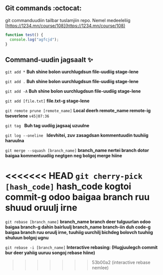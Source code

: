 ## Git commands :octocat:

git commanduudiin tailbar tuslamjiin repo. Nemel medeeleliig [https://1234.mn/course/108](https://1234.mn/course/108)

```javascript
function test() {
  console.log("agfcjd");
}
```

## Command-uudin jagsaalt :sparkles:

`git add *` **Buh shine bolon uurchlugdsun file-uudiig stage-lene**

`git add .` **Buh shine bolon uurchlugdsun file-uudiig stage-lene**

`git add -A` **Buh shine bolon uurchlugdsun file-uudiig stage-lene**

`git add [file.txt]` **file.txt-g stage-lene**

`git remote prune [remote_name]` **Local deerh remote_name remote-ig tseverlene** `v45|07:36`

`git tag ` **Buh tag uudiig jagsaaj uzuulne**

`git log --oneline ` **Idevhitei, zuv zasagdsan kommentuudin tuuhiig haruulna**

`git merge --squash [branch_name]` **branch_name nertei branch dotor baigaa kommentuudiig negtgen neg bolgoj merge hiine**

<<<<<<< HEAD
`git cherry-pick [hash_code]` **hash_code kogtoi commit-g odoo baigaa branch ruu shuud oruulj irne**
=======
`git rebase [branch_name]` **branch_name branch deer tulguurlan odoo baigaa branch-g dahin bairluulj branch_name branch-iin duh code-g baigaa branch ruu oruulj irne, tuuhiig uurchilj bichdeg bolovch tuuhiig shuluun bolgoj ugnu**

`git rebase -i [branch_name]` **Interactive rebasing: (Hugjuulegch commit bur deer yahiig uuruu songoj rebase hiine)**
>>>>>>> 53b00a2 (interactive rebase nemlee)
